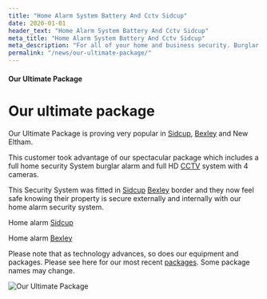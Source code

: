 ```yaml
---
title: "Home Alarm System Battery And Cctv Sidcup"
date: 2020-01-01
header_text: "Home Alarm System Battery And Cctv Sidcup"
meta_title: "Home Alarm System Battery And Cctv Sidcup"
meta_description: "For all of your home and business security. Burglar Alarm Servicing, Burglar Alarm Installation, Alarm Battery and CCTV. Call 020 8302 4065 or email us."
permalink: "/news/our-ultimate-package/"
---
```


#### Our Ultimate Package

# Our ultimate package

Our Ultimate Package is proving very popular in [Sidcup](../pages/sidcup.php.html), [Bexley](../pages/bexley.php.html) and New Eltham.

This customer took advantage of our spectacular package which includes a full home security System burglar alarm and full HD [CCTV](../categories/cctv.php.html) system with 4 cameras.

This Security System was fitted in [Sidcup](../pages/sidcup.php.html) [Bexley](../pages/bexley.php.html) border and they now feel safe knowing their property is secure externally and internally with our home alarm security system.

Home alarm [Sidcup](../pages/sidcup.php.html)

Home alarm [Bexley](../pages/bexley.php.html)

Please note that as technology advances, so does our equipment and packages. Please see here for our most recent [packages](../categories/special-offers.php.html). Some package names may change.

![Our Ultimate Package](https://res.cloudinary.com/kbs/image/upload/jrsayupkfuccdpf3vuvd.jpg)